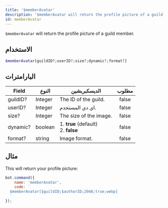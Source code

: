 ```yaml
---
title: '$memberAvatar'
description: '$memberAvatar will return the profile picture of a guild member.'
id: memberAvatar
---
```


`$memberAvatar` will return the profile picture of a guild member.

## الاستخدام

```php
$memberAvatar[guildID?;userID?;size?;dynamic?;format?]
```

## البارامترات

| Field    | النوع   | الديسكبربشين                                    | مطلوب |
| -------- | ------- | ----------------------------------------------- |:-----:|
| guildID? | Integer | The ID of the guild.                            | false |
| userID?  | Integer | اي دي المستخدم.                                 | false |
| size?    | Integer | The size of the image.                          | false |
| dynamic? | boolean | 1. **true** (default) <br /> 2. **false** | false |
| format?  | string  | Image format.                                   | false |

## مثال

This will return your profile picture:

```javascript
bot.command({
    name: 'memberAvatar',
    code: `
  $memberAvatar[$guildID;$authorID;2048;true;webp]
  `
});
```
